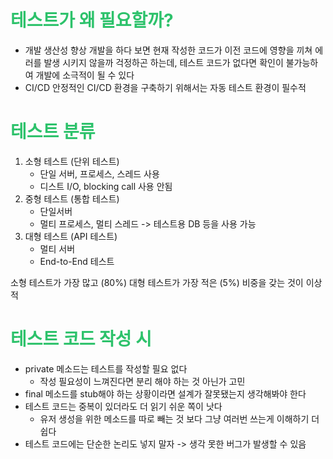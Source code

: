 # <font color="#2DC26B">테스트가 왜 필요할까?</font>
- 개발 생산성 향상
  개발을 하다 보면 현재 작성한 코드가 이전 코드에 영향을 끼쳐 에러를 발생 시키지 않을까 걱정하곤 하는데, 테스트 코드가 없다면 확인이 불가능하여 개발에 소극적이 될 수 있다
- CI/CD
  안정적인 CI/CD 환경을 구축하기 위해서는 자동 테스트 환경이 필수적

# <font color="#2DC26B">테스트 분류</font>
1. 소형 테스트 (단위 테스트)
   - 단일 서버, 프로세스, 스레드 사용
   - 디스트 I/O, blocking call 사용 안됨
2. 중형 테스트 (통합 테스트)
   - 단일서버
   - 멀티 프로세스, 멀티 스레드
     -> 테스트용 DB 등을 사용 가능
3. 대형 테스트 (API 테스트)
   - 멀티 서버
   - End-to-End 테스트

소형 테스트가 가장 많고 (80%) 대형 테스트가 가장 적은 (5%) 비중을 갖는 것이 이상적

# <font color="#2DC26B">테스트 코드 작성 시 </font>
- private 메소드는 테스트를 작성할 필요 없다
	- 작성 필요성이 느껴진다면 분리 해야 하는 것 아닌가 고민
- final 메소드를 stub해야 하는 상황이라면 설계가 잘못됐는지 생각해봐야 한다
- 테스트 코드는 중복이 있더라도 더 읽기 쉬운 쪽이 낫다
	- 유저 생성을 위한 메소드를 따로 빼는 것 보다 그냥 여러번 쓰는게 이해하기 더 쉽다
- 테스트 코드에는 단순한 논리도 넣지 말자 -> 생각 못한 버그가 발생할 수 있음


